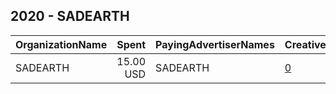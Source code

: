 ## 2020 - SADEARTH 
|OrganizationName|Spent|PayingAdvertiserNames|CreativeUrls|Impressions|Genders|AgeBrackets|CountryCodes|BillingAddresses|CandidateBallotInformation|
|:---|---:|:---|:---|---:|:---|:---|:---|:---|:---|
|SADEARTH|15.00 USD|SADEARTH|[0](https://www.snap.com/political-ads/asset/5477ef2dfca093861e069bc9fd0a45e70b4fcd860ef7a08f061069be7ec107b9?mediaType=mp4)|16,521|||united states|US||
